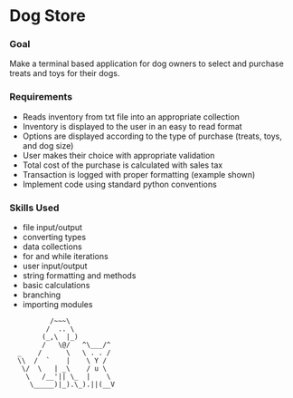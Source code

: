 # Dog Store

### Goal
Make a terminal based application for dog owners to select and purchase treats and toys for their dogs.

### Requirements
* Reads inventory from txt file into an appropriate collection
* Inventory is displayed to the user in an easy to read format
* Options are displayed according to the type of purchase (treats, toys, and dog size)
* User makes their choice with appropriate validation
* Total cost of the purchase is calculated with sales tax
* Transaction is logged with proper formatting (example shown)
* Implement code using standard python conventions

### Skills Used
* file input/output
* converting types
* data collections
* for and while iterations
* user input/output
* string formatting and methods
* basic calculations
* branching
* importing modules


```
          /~~~\
         /  .. \
        (_,\  |_)
        /   \@/   ^\___/^
  _    /      \   \ . . /
  \\  /  `    |    \ Y / 
   \/  \   | _\    / u \
    \   /__'|| \_  |    \
     \_____)|_).\_).||(__V
```